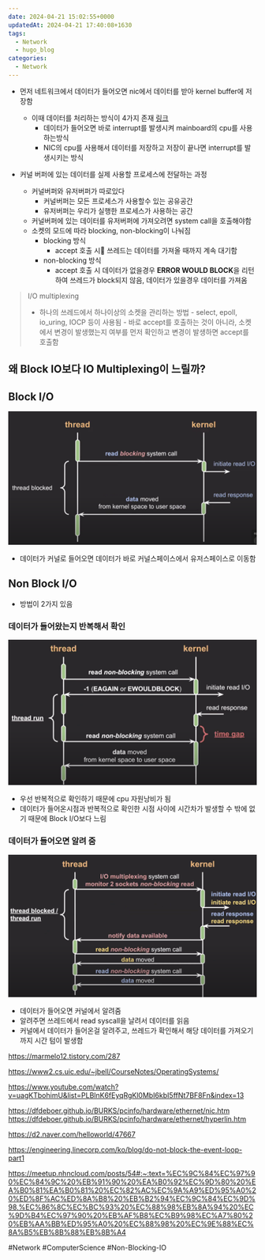 ```yaml
---
date: 2024-04-21 15:02:55+0000
updatedAt: 2024-04-21 17:40:08+1630
tags:
  - Network
  - hugo_blog
categories:
  - Network
---
```

- 먼저 네트워크에서 데이터가 들어오면 nic에서 데이터를 받아 kernel buffer에 저장함
	- 이때 데이터를 처리하는 방식이 4가지 존재  [링크](https://dfdeboer.github.io/BURKS/pcinfo/hardware/ethernet/nic.htm)
		- 데이터가 들어오면 바로 interrupt를 발생시켜 mainboard의 cpu를 사용하는방식
		- NIC의 cpu를 사용해서 데이터를 저장하고 저장이 끝나면 interrupt를 발생시키는 방식

- 커널 버퍼에 있는 데이터를 실제 사용할 프로세스에 전달하는 과정
	- 커널버퍼와 유저버퍼가 따로있다
		- 커널버퍼는 모든 프로세스가 사용할수 있는 공유공간
		- 유저버퍼는 우리가 실행한 프로세스가 사용하는 공간
	- 커널버퍼에 있는 데이터를 유저버퍼에 가져오려면 system call을 호출해야함
	- 소켓의 모드에 따라 blocking, non-blocking이 나눠짐
		- blocking 방식
			- accept 호출 시 쓰레드는 데이터를 가져올 때까지 계속 대기함
		- non-blocking 방식
			- accept 호출 시 데이터가 없을경우 **ERROR WOULD BLOCK**을 리턴하여 쓰레드가 block되지 않음, 데이터가 있을경우 데이터를 가져옴

> I/O multiplexing
>  - 하나의 쓰레드에서 하나이상의 소켓을 관리하는 방법
	- select, epoll, io_uring, IOCP 등이 사용됨
	- 바로 accept를 호출하는 것이 아니라, 소켓에서 변경이 발생했는지 여부를 먼저 확인하고 변경이 발생하면 accept를 호출함


## 왜 Block IO보다 IO Multiplexing이 느릴까?
## Block I/O

![Pasted image 20231105204457](real-resource-image/Pasted%20image%2020231105204457.png)
- 데이터가 커널로 들어오면 데이터가 바로 커널스페이스에서 유저스페이스로 이동함


## Non Block I/O
- 방법이 2가지 있음

### 데이터가 들어왔는지 반복해서 확인
![Pasted image 20231105204700](real-resource-image/Pasted%20image%2020231105204700.png)
- 우선 반복적으로 확인하기 때문에 cpu 자원낭비가 됨
- 데이터가 들어온시점과 반복적으로 확인한 시점 사이에 시간차가 발생할 수 밖에 없기 때문에 Block I/O보다 느림

### 데이터가 들어오면 알려 줌
![Pasted image 20231105205052](real-resource-image/Pasted%20image%2020231105205052.png)
- 데이터가 들어오면 커널에서 알려줌
- 알려주면 쓰레드에서 read syscall을 날려서 데이터를 읽음
- 커널에서 데이터가 들어온걸 알려주고, 쓰레드가 확인해서 해당 데이터를 가져오기 까지 시간 텀이 발생함


https://marmelo12.tistory.com/287

https://www2.cs.uic.edu/~jbell/CourseNotes/OperatingSystems/

https://www.youtube.com/watch?v=uagKTbohimU&list=PLBlnK6fEyqRgKl0MbI6kbI5ffNt7BF8Fn&index=13

https://dfdeboer.github.io/BURKS/pcinfo/hardware/ethernet/nic.htm
https://dfdeboer.github.io/BURKS/pcinfo/hardware/ethernet/hyperlin.htm

https://d2.naver.com/helloworld/47667

https://engineering.linecorp.com/ko/blog/do-not-block-the-event-loop-part1

https://meetup.nhncloud.com/posts/54#:~:text=%EC%9C%84%EC%97%90%EC%84%9C%20%EB%91%90%20%EA%B0%92%EC%9D%80%20%EA%B0%81%EA%B0%81%20%EC%82%AC%EC%9A%A9%ED%95%A0%20%ED%8F%AC%ED%8A%B8%20%EB%B2%94%EC%9C%84%EC%9D%98,%EC%86%8C%EC%BC%93%20%EC%88%98%EB%8A%94%20%EC%9D%B4%EC%97%90%20%EB%AF%B8%EC%B9%98%EC%A7%80%20%EB%AA%BB%ED%95%A0%20%EC%88%98%20%EC%9E%88%EC%8A%B5%EB%8B%88%EB%8B%A4

#Network 
#ComputerScience 
#Non-Blocking-IO 